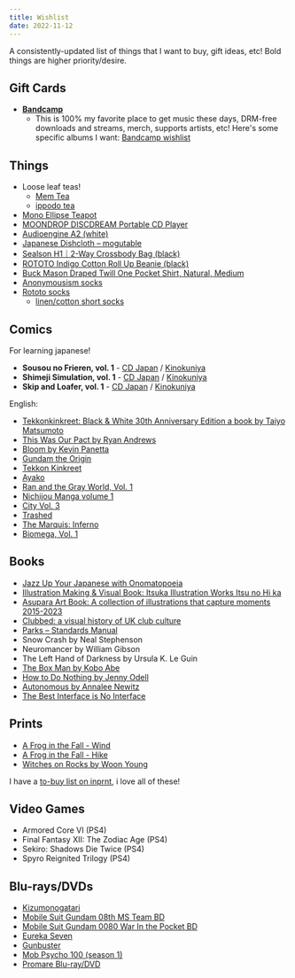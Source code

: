```yaml
---
title: Wishlist
date: 2022-11-12
---
```

A consistently-updated list of things that I want to buy, gift ideas, etc! Bold things are higher priority/desire.

## Gift Cards
- **[Bandcamp](https://bandcamp.com/gift_cards)**
  - This is 100% my favorite place to get music these days, DRM-free downloads and streams, merch, supports artists, etc! Here's some specific albums I want: [Bandcamp wishlist](https://bandcamp.com/nathanwentworth/wishlist)

## Things

- Loose leaf teas!
  - [Mem Tea](https://www.memteaimports.com/)
  - [ippodo tea](https://ippodotea.com/)
- [Mono Ellipse Teapot](https://mono.de/en/Mono-Ellipse-teapot/33300)
- [MOONDROP DISCDREAM Portable CD Player](https://shenzhenaudio.com/products/moondrop-discdream-portable-cd-player)
- [Audioengine A2 (white)](https://audioengine.com/shop/wirelessspeakers/a2-wireless-computer-speakers/)
- [Japanese Dishcloth – mogutable](https://mogutable.com/collections/linens/products/japanese-dishcloth?variant=44289587904749)
- [Sealson H1｜2-Way Crossbody Bag (black)](https://sealson.co/products/h1-2-way-crossbody-bag-black?variant=42851214655688)
- [ROTOTO Indigo Cotton Roll Up Beanie (black)](https://www.haku-clothing.com/en_US/indigo-cotton-roll-up-beanie/14241.html?dwvar_14241_color=BlackDenim&quantity=1)
- [Buck Mason Draped Twill One Pocket Shirt, Natural, Medium](https://www.buckmason.com/products/natural-draped-twill-one-pocket-shirt?variant=31979307466835)
- [Anonymousism socks](https://anonymousism.com/collections/20aw-collection/products/light-weight-slub-crew-1)
- [Rototo socks](https://www.haku-clothing.com/en_US/men%27s/brands/r1334-loose-pile-crew-socks/010879-0-01.html)
  - [linen/cotton short socks](https://www.haku-clothing.com/en_US/men%27s/brands/r1462-short-linen-cotton-ribbed-socks/010581-0-01.html?dwvar_010581-0-01_color=Grayge&quantity=1)

## Comics

For learning japanese!

- **Sousou no Frieren, vol. 1** - [CD Japan](https://www.cdjapan.co.jp/product/NEOBK-2859436) / [Kinokuniya](https://united-states.kinokuniya.com/bw/9784098501809)
- **Shimeji Simulation, vol. 1** - [CD Japan](https://www.cdjapan.co.jp/product/NEOBK-2450597) / [Kinokuniya](https://united-states.kinokuniya.com/bw/9784040642918)
- **Skip and Loafer, vol. 1** - [CD Japan](https://www.cdjapan.co.jp/product/NEOBK-2665096) / [Kinokuniya](https://united-states.kinokuniya.com/bw/9784065142097)


English:

- [Tekkonkinkreet: Black &amp; White 30th Anniversary Edition a book by Taiyo Matsumoto](https://bookshop.org/p/books/tekkonkinkreet-black-white-30th-anniversary-edition-taiyo-matsumoto/19805909)
- [This Was Our Pact by Ryan Andrews](https://us.macmillan.com/books/9781626720534?utm_source=socialmedia&utm_medium=socialpost&utm_term=na-thiswasourpactsocial&utm_content=na-buy-buynow&utm_campaign=9781626720534)
- [Bloom by Kevin Panetta](https://www.powells.com/book/bloom-9781626726413?partnerid=33241)
- [Gundam the Origin](http://www.vertical-inc.com/books/gundam.html)
- [Tekkon Kinkreet](https://www.viz.com/read/manga/product/tekkonkinkreet-black-white/7203)
- [Ayako](http://www.vertical-inc.com/books/ayako.html)
- [Ran and the Gray World, Vol. 1](https://www.viz.com/read/manga/ran-and-the-gray-world-volume-1/product/5731)
- [Nichijou Manga volume 1](https://www.rightstufanime.com/Nichijou-Manga-01)
- [City Vol. 3](http://www.vertical-comics.com/books/city_03.php)
- [Trashed](https://www.indiebound.org/book/9781419714542)
- [The Marquis: Inferno](https://www.darkhorse.com/Books/15-859/The-Marquis-Inferno-TPB)
- [Biomega, Vol. 1](https://www.viz.com/read/manga/biomega-volume-1/product/2255)

## Books

- [Jazz Up Your Japanese with Onomatopoeia](https://archive.kodansha.us/book/jazz-up-your-japanese-with-onomatopoeia/)
- [Illustration Making & Visual Book: Itsuka Illustration Works Itsu no Hi ka](https://www.cdjapan.co.jp/product/NEOBK-2804922)
- [Asupara Art Book: A collection of illustrations that capture moments 2015-2023](https://www.cdjapan.co.jp/product/NEOBK-2833016)
- [Clubbed: a visual history of UK club culture](https://www.f37foundry.com/goods/clubbed)
- [Parks – Standards Manual](https://standardsmanual.com/products/parks)
- Snow Crash by Neal Stephenson
- Neuromancer by William Gibson
- The Left Hand of Darkness by Ursula K. Le Guin
- [The Box Man by Kobo Abe](https://www.penguinrandomhouse.com/books/197/the-box-man-by-kobo-abe/9780375726514)
- [How to Do Nothing by Jenny Odell](https://www.penguinrandomhouse.com/books/600671/how-to-do-nothing-by-jenny-odell/9781612197494/)
- [Autonomous by Annalee Newitz](https://us.macmillan.com/books/9780765392077)
- [The Best Interface is No Interface](http://www.nointerface.com/)

## Prints

- [A Frog in the Fall - Wind](https://www.gallerynucleus.com/detail/37234/)
- [A Frog in the Fall - Hike](https://www.gallerynucleus.com/detail/37233/)
- [Witches on Rocks by Woon Young](https://woonyoung.bigcartel.com/product/witches-on-the-mountain)

I have a [to-buy list on inprnt](https://www.inprnt.com/collections/nathanwentworth/favorites/), i love all of these!

## Video Games

- Armored Core VI (PS4)
- Final Fantasy XII: The Zodiac Age (PS4)
- Sekiro: Shadows Die Twice (PS4)
- Spyro Reignited Trilogy (PS4)

## Blu-rays/DVDs

- [Kizumonogatari](https://www.animecornerstore.com/kizumonogatari.html)
- [Mobile Suit Gundam 08th MS Team BD](https://www.rightstufanime.com/Mobile-Suit-Gundam-08th-MS-Team-Blu-ray)
- [Mobile Suit Gundam 0080 War In the Pocket BD](https://www.rightstufanime.com/Mobile-Suit-Gundam-0080-War-In-the-Pocket-Blu-ray)
- [Eureka Seven](https://www.animecornerstore.com/eureka7.html)
- [Gunbuster](https://www.animecornerstore.com/gubovase.html)
- [Mob Psycho 100 (season 1)](https://www.animecornerstore.com/mobpsycho100.html)
- [Promare Blu-ray/DVD](https://www.animecornerstore.com/promare.html)

